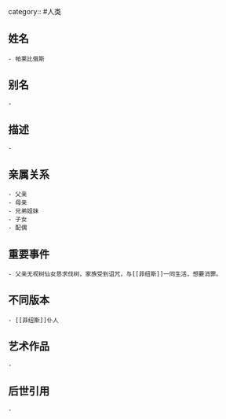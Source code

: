 category:: #人类
## 姓名
	- 帕莱比俄斯
## 别名
	-
## 描述
	-
## 亲属关系
	- 父亲
	- 母亲
	- 兄弟姐妹
	- 子女
	- 配偶
## 重要事件
	- 父亲无视树仙女恳求伐树，家族受到诅咒，与[[菲纽斯]]一同生活，想要消罪。
## 不同版本
	- [[菲纽斯]]仆人
## 艺术作品
	-
## 后世引用
	-
